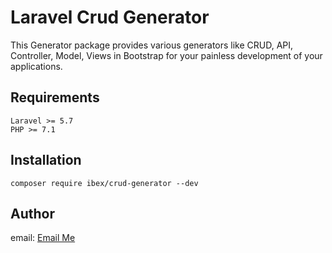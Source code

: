 # Laravel Crud Generator
This Generator package provides various generators like CRUD, API, Controller, Model, Views in Bootstrap for your painless development of your applications.

## Requirements
    Laravel >= 5.7
    PHP >= 7.1

## Installation
```
composer require ibex/crud-generator --dev
```
## Author

email: [Email Me](mailto:asargodha@gmail.com)
